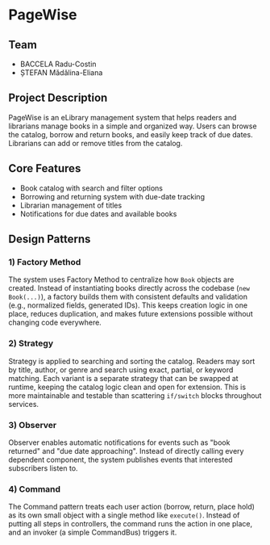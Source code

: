 # PageWise

## Team
- BACCELA Radu-Costin
- ȘTEFAN Mădălina-Eliana

## Project Description
PageWise is an eLibrary management system that helps readers and librarians manage books in a simple and organized way.
Users can browse the catalog, borrow and return books, and easily keep track of due dates.
Librarians can add or remove titles from the catalog.

## Core Features
- Book catalog with search and filter options
- Borrowing and returning system with due-date tracking
- Librarian management of titles
- Notifications for due dates and available books

## Design Patterns
### 1) Factory Method
The system uses Factory Method to centralize how `Book` objects are created. Instead of instantiating books directly across the codebase (`new Book(...)`), a factory builds them with consistent defaults and validation (e.g., normalized fields, generated IDs). This keeps creation logic in one place, reduces duplication, and makes future extensions possible without changing code everywhere.

### 2) Strategy
Strategy is applied to searching and sorting the catalog. Readers may sort by title, author, or genre and search using exact, partial, or keyword matching. Each variant is a separate strategy that can be swapped at runtime, keeping the catalog logic clean and open for extension. This is more maintainable and testable than scattering `if/switch` blocks throughout services.

### 3) Observer
Observer enables automatic notifications for events such as "book returned" and "due date approaching". Instead of directly calling every dependent component, the system publishes events that interested subscribers listen to.

### 4) Command
The Command pattern treats each user action (borrow, return, place hold) as its own small object with a single method like `execute()`. Instead of putting all steps in controllers, the command runs the action in one place, and an invoker (a simple CommandBus) triggers it.  